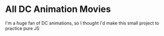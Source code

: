 # All DC Animation Movies 

I'm a huge fan of DC animations, so I thought I'd make this small project to practice pure JS
